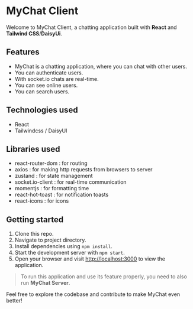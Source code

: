 # MyChat Client

Welcome to MyChat Client, a chatting application built with **React** and **Tailwind CSS**/**DaisyUi**.

## Features

- MyChat is a chatting application, where you can chat with other users.
- You can authenticate users.
- With socket.io chats are real-time.
- You can see online users.
- You can search users.

## Technologies used

- React
- Tailwindcss / DaisyUI

## Libraries used

- react-router-dom : for routing
- axios : for making http requests from browsers to server
- zustand : for state management
- socket.io-client : for real-time communication
- momentjs : for formatting time
- react-hot-toast : for notification toasts
- react-icons : for icons

## Getting started

1. Clone this repo.
2. Navigate to project directory.
3. Install dependencies using `npm install`.
4. Start the development server with `npm start`.
5. Open your browser and visit <http://localhost:3000> to view the application.

> To run this application and use its feature properly, you need to also run **MyChat Server**.

Feel free to explore the codebase and contribute to make MyChat even better!

